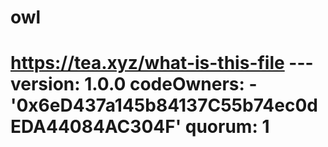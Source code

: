 # owl
# https://tea.xyz/what-is-this-file --- version: 1.0.0 codeOwners:   - '0x6eD437a145b84137C55b74ec0dEDA44084AC304F' quorum: 1

